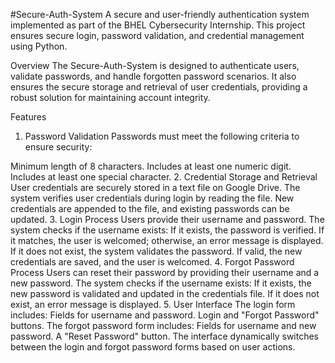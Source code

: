 #Secure-Auth-System
A secure and user-friendly authentication system implemented as part of the BHEL Cybersecurity Internship. This project ensures secure login, password validation, and credential management using Python.

Overview
The Secure-Auth-System is designed to authenticate users, validate passwords, and handle forgotten password scenarios. It also ensures the secure storage and retrieval of user credentials, providing a robust solution for maintaining account integrity.

Features
1. Password Validation
Passwords must meet the following criteria to ensure security:

Minimum length of 8 characters.
Includes at least one numeric digit.
Includes at least one special character.
2. Credential Storage and Retrieval
User credentials are securely stored in a text file on Google Drive.
The system verifies user credentials during login by reading the file.
New credentials are appended to the file, and existing passwords can be updated.
3. Login Process
Users provide their username and password.
The system checks if the username exists:
If it exists, the password is verified.
If it matches, the user is welcomed; otherwise, an error message is displayed.
If it does not exist, the system validates the password. If valid, the new credentials are saved, and the user is welcomed.
4. Forgot Password Process
Users can reset their password by providing their username and a new password.
The system checks if the username exists:
If it exists, the new password is validated and updated in the credentials file.
If it does not exist, an error message is displayed.
5. User Interface
The login form includes:
Fields for username and password.
Login and "Forgot Password" buttons.
The forgot password form includes:
Fields for username and new password.
A "Reset Password" button.
The interface dynamically switches between the login and forgot password forms based on user actions.
